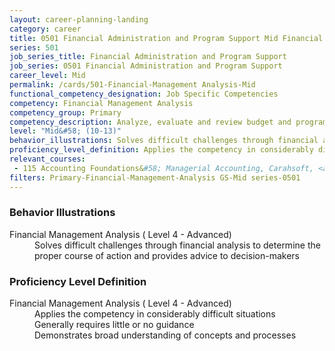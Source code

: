 ```yaml
---
layout: career-planning-landing
category: career
title: 0501 Financial Administration and Program Support Mid Financial Management Analysis
series: 501
job_series_title: Financial Administration and Program Support
job_series: 0501 Financial Administration and Program Support
career_level: Mid
permalink: /cards/501-Financial-Management Analysis-Mid
functional_competency_designation: Job Specific Competencies
competency: Financial Management Analysis
competency_group: Primary
competency_description: Analyze, evaluate and review budget and program issues and financial data and reports using business tools and applications, cost and economic analysis, and performance metrics to provide recommendations 
level: "Mid&#58; (10-13)"
behavior_illustrations: Solves difficult challenges through financial analysis to determine the proper course of action and provides advice to decision-makers
proficiency_level_definition: Applies the competency in considerably difficult situations ? Generally requires little or no guidance ? Demonstrates broad understanding of concepts and processes
relevant_courses: 
 - 115 Accounting Foundations&#58; Managerial Accounting, Carahsoft, <a href="https://www.linkedin.com/learning/accounting-foundations-managerial-accounting">https://www.linkedin.com/learning/accounting-foundations-managerial-accounting</a>
filters: Primary-Financial-Management-Analysis GS-Mid series-0501
---
```


<div class="desktop:grid-col-6 margin-y-205">
  <div class="border-top-05 bg-white padding-2 shadow-5 height-full members-hover border-1px border-gray-30 border-top-orange radius-lg">
    <h3>Behavior Illustrations</h3>
    <dl class="text-base"><dt>Financial Management Analysis ( Level 4 - Advanced)</dt><dd>Solves difficult challenges through financial analysis to determine the proper course of action and provides advice to decision-makers</dd></dl>
  </div>
</div>
<div class="desktop:grid-col-6 margin-y-205">
  <div class="border-top-05 bg-white padding-2 shadow-5 height-full members-hover border-1px border-gray-30 border-top-orange radius-lg">
    <h3>Proficiency Level Definition</h3>
    <dl class="text-base"><dt>Financial Management Analysis ( Level 4 - Advanced)</dt><dd>Applies the competency in considerably difficult situations </dd><dd> Generally requires little or no guidance </dd><dd> Demonstrates broad understanding of concepts and processes</dd></dl>
  </div>
</div>